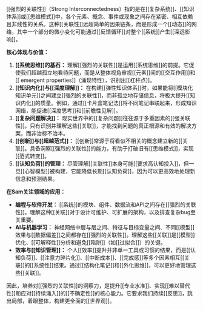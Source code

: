 [[强烈的关联性]]（Strong Interconnectedness）指的是在[[复杂系统]]、[[知识体系]]或[[思维模式]]中，各个元素、概念、事件或现象之间存在紧密、相互依赖且非线性的关系。这种[[关联性]]远超简单的因果链条，而是形成一个[[动态]]的网络，其中一个部分的微小变化可能通过[[反馈循环]]对整个[[系统]]产生[[深远影响]]。

**核心体现与价值：**

1.  **[[系统思维]]的基石：** 理解[[强烈的关联性]]是运用[[系统思维]]的前提。它促使我们超越孤立地看待问题，而是从整体视角审视[[元素]]间的[[交互作用]]和[[ emergent properties]]（涌现特性），识别出[[杠杆点]]。
2.  **[[知识内化]]与[[深度理解]]：** 在构建[[弹性知识体系]]时，如果能将[[模块化知识单元]]之间建立[[强烈的关联性]]，而非孤立地存储信息，将极大提升[[知识内化]]的质量。例如，通过[[卡片盒笔记法]]将不同笔记串联起来，形成知识网络，能促进[[深度思考]]和[[前瞻性见解]]。
3.  **[[复杂问题解决]]：** 现实世界中的[[复杂问题]]往往源于多重因素的[[强关联性]]。只有识别并理解这些[[关联]]，才能找到问题的真正根源和有效的解决方案，而非治标不治本。
4.  **[[创新]]与[[超越范式]]：** [[创新]]常源于将看似不相关的概念建立新的[[关联]]。具备洞察[[强烈的关联性]]的能力，有助于打破旧有[[思维模式]]，实现[[范式转变]]。
5.  **[[认知负荷]]的管理：** 尽管理解[[关联性]]本身可能[[要求高认知投入]]，但一旦[[心智模型]]被构建，它能降低长期[[认知负荷]]，因为可以更高效地处理新信息和预测结果。

**在Sam关注领域的应用：**

*   **编程与软件开发：** [[系统]]的模块、组件、数据流和API之间存在[[强烈的关联性]]。理解这种[[关联]]对于设计可维护、可扩展的架构，以及排查复杂bug至关重要。
*   **AI与机器学习：** 神经网络中层与层之间、特征与目标变量之间、不同[[模型]]效果与[[数据偏差]]之间都存在[[强烈的关联性]]。理解这些[[关联]]是[[模型]]优化、[[可解释性]]分析和避免[[陷阱]]（如[[过拟合]]）的关键。
*   **效率与[[知识管理]]：** 个人[[效率]]提升并非单一工具或习惯的结果，而是[[认知负荷]]、[[注意力碎片化]]、[[中断成本]]、[[完成感]]等多个因素相互[[关联]]的[[系统性]]结果。通过[[结构化笔记]]和[[外化思维]]，可以更好地管理这些[[关联]]。

因此，培养对[[强烈的关联性]]的洞察力，是提升[[专业水准]]、实现[[难以替代性]]和应对[[持续涌入]]的[[不确定性]]的核心能力。它要求我们持续[[反思]]，跳出局部，着眼整体，构建更全面的[[世界观]]。